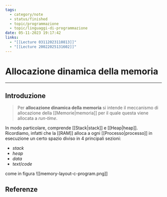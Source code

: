 ```yaml
---
tags:
  - category/note
  - status/finished
  - topic/programmazione
  - topic/linguaggi-di-programmazione
date: 05-11-2023 19:17:42
links:
  - "[[Lecture 03112023110813]]"
  - "[[Lecture 20022025131602]]"
---
```

# Allocazione dinamica della memoria
---
## Introduzione
> Per **allocazione dinamica della memoria** si intende il meccanismo di allocazione della [[Memorie|memoria]] per il quale questa viene allocata a _run-time_.

In modo particolare, comprende [[Stack|stack]] e [[Heap|heap]].
Ricordiamo, infatti che la [[RAM]] alloca a ogni [[Processo|processo]] in esecuzione un certo spazio diviso in 4 principali sezioni:
- _stack_
- _heap_
- _data_
- _text_/_code_

come in figura
![[memory-layout-c-program.png]]

## Referenze